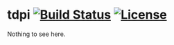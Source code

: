 # tdpi [![Build Status](https://travis-ci.org/skorezore/tdpi.svg?branch=master)](https://travis-ci.org/skorezore/tdpi) [![License](https://img.shields.io/badge/license-MIT-blue.svg)](https://github.com/skorezore/tdpi/blob/master/LICENSE.md)

Nothing to see here.
